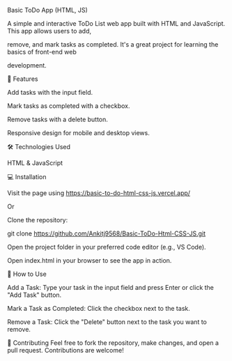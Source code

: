 Basic ToDo App (HTML, JS)

A simple and interactive ToDo List web app built with HTML and JavaScript. This app allows users to add,

remove, and mark tasks as completed. It's a great project for learning the basics of front-end web

development.


🚀 Features

Add tasks with the input field.

Mark tasks as completed with a checkbox.

Remove tasks with a delete button.

Responsive design for mobile and desktop views.


🛠️ Technologies Used

HTML
& JavaScript

💻 Installation

Visit the page using https://basic-to-do-html-css-js.vercel.app/

Or

Clone the repository:

git clone https://github.com/Ankitj9568/Basic-ToDo-Html-CSS-JS.git

Open the project folder in your preferred code editor (e.g., VS Code).

Open index.html in your browser to see the app in action.


🔧 How to Use

Add a Task: Type your task in the input field and press Enter or click the "Add Task" button.

Mark a Task as Completed: Click the checkbox next to the task.

Remove a Task: Click the "Delete" button next to the task you want to remove.


🤝 Contributing
Feel free to fork the repository, make changes, and open a pull request. Contributions are welcome!
